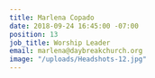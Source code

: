 ```yaml
---
title: Marlena Copado
date: 2018-09-24 16:45:00 -07:00
position: 13
job_title: Worship Leader
email: marlena@daybreakchurch.org
image: "/uploads/Headshots-12.jpg"
---
```


